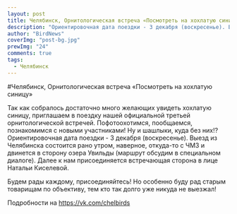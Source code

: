 ```yaml
---
layout: post
title: Челябинск, Орнитологическая встреча «Посмотреть на хохлатую синицу»
description: "Ориентировочная дата поездки - 3 декабря (воскресенье). Выезд из Челябинска состоится рано утром"
author: "BirdNews"
coverImg: "post-bg.jpg"
prewImg: "24"
comments: true
tags:
  - Челябинск
---
```


#Челябинск, Орнитологическая встреча «Посмотреть на хохлатую синицу»

Так как собралось достаточно много желающих увидеть хохлатую синицу, приглашаем в поездку нашей официальной третьей орнитологической встречей. Пофотоохотимся, пообщаемся, познакомимся с новыми участниками! Ну и шашлыки, куда без них!?
Ориентировочная дата поездки - 3 декабря (воскресенье). Выезд из Челябинска состоится рано утром, наверное, откуда-то с ЧМЗ и двинется в сторону озера Увильды (маршрут обсудим в специальном диалоге). 
Далее к нам присоединяется встречающая сторона в лице Натальи Киселевой.

Будем рады каждому, присоединяйтесь!
Но особенно буду рад старым товарищам по объективу, тем кто так долго уже никуда не выезжал!

Подробности на https://vk.com/chelbirds
